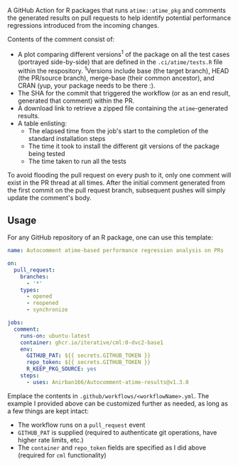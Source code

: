 A GitHub Action for R packages that runs `atime::atime_pkg` and comments the generated results on pull requests to help identify potential performance regressions introduced from the incoming changes.

Contents of the comment consist of:
- A plot comparing different versions<sup>1</sup> of the package on all the test cases (portrayed side-by-side) that are defined in the `.ci/atime/tests.R` file within the respository. <sup>1</sup>Versions include base (the target branch), HEAD (the PR/source branch), merge-base (their common ancestor), and CRAN (yup, your package needs to be there :).
- The SHA for the commit that triggered the workflow (or as an end result, generated that comment) within the PR.
- A download link to retrieve a zipped file containing the `atime`-generated results.
- A table enlisting:
  - The elapsed time from the job's start to the completion of the standard installation steps
  - The time it took to install the different git versions of the package being tested
  - The time taken to run all the tests

To avoid flooding the pull request on every push to it, only one comment will exist in the PR thread at all times. After the initial comment generated from the first commit on the pull request branch, subsequent pushes will simply update the comment's body.

## Usage

For any GitHub repository of an R package, one can use this template:
```yml
name: Autocomment atime-based performance regression analysis on PRs

on:
  pull_request:
    branches:
      - '*'
    types:
      - opened
      - reopened
      - synchronize

jobs:
  comment:
    runs-on: ubuntu-latest
    container: ghcr.io/iterative/cml:0-dvc2-base1
    env:
      GITHUB_PAT: ${{ secrets.GITHUB_TOKEN }}
      repo_token: ${{ secrets.GITHUB_TOKEN }}
      R_KEEP_PKG_SOURCE: yes
    steps:
      - uses: Anirban166/Autocomment-atime-results@v1.3.0
```
Emplace the contents in `.github/workflows/<workflowName>.yml`. The example I provided above can be customized further as needed, as long as a few things are kept intact:
- The workflow runs on a `pull_request` event
- `GITHUB_PAT` is supplied (required to authenticate git operations, have higher rate limits, etc.)
- The `container` and `repo_token` fields are specified as I did above (required for `cml` functionality)
